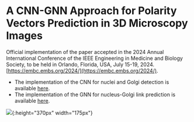 # A CNN-GNN Approach for Polarity Vectors Prediction in 3D Microscopy Images
Official implementation of the paper accepted in the 2024 Annual International Conference of the IEEE Engineering in Medicine and Biology Society, to be held in Orlando, Florida, USA, July 15-19, 2024.[https://embc.embs.org/2024/](https://embc.embs.org/2024/).


* The implementation of the CNN for nuclei and Golgi detection is available [here](https://github.com/HemaxiN/Nucleus-Golgi-Polarity-Vectors/tree/main/CNN).
* The implementation of the GNN for nucleus-Golgi link prediction is available [here](https://github.com/HemaxiN/Nucleus-Golgi-Polarity-Vectors/tree/main/GNN).

![](https://github.com/HemaxiN/Polarity-Vectors/blob/main/Images/approach.PNG){:height="370px" width="175px"}

  
